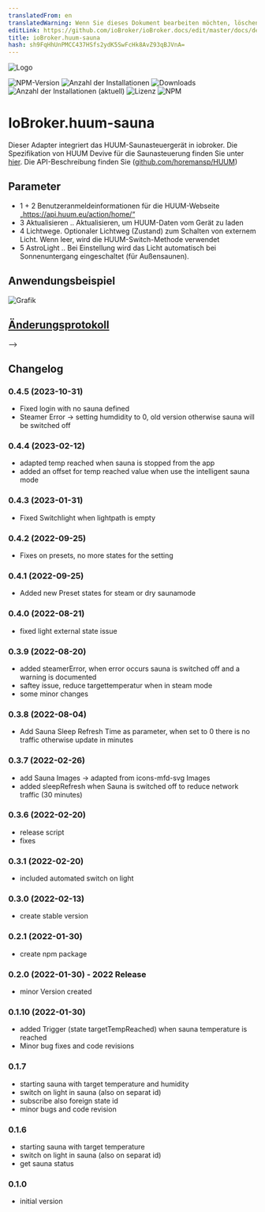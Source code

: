 ```yaml
---
translatedFrom: en
translatedWarning: Wenn Sie dieses Dokument bearbeiten möchten, löschen Sie bitte das Feld "translationsFrom". Andernfalls wird dieses Dokument automatisch erneut übersetzt
editLink: https://github.com/ioBroker/ioBroker.docs/edit/master/docs/de/adapterref/iobroker.huum-sauna/README.md
title: ioBroker.huum-sauna
hash: sh9FqHhUnPMCC437HSfs2ydK5SwFcHk8AvZ93qBJVnA=
---
```

![Logo](../../../en/adapterref/iobroker.huum-sauna/admin/huum-sauna.png)

![NPM-Version](https://img.shields.io/npm/v/iobroker.huum-sauna.svg)
![Anzahl der Installationen](https://iobroker.live/badges/huum-sauna-stable.svg)
![Downloads](https://img.shields.io/npm/dm/iobroker.huum-sauna)
![Anzahl der Installationen (aktuell)](https://iobroker.live/badges/huum-sauna-installed.svg)
![Lizenz](https://img.shields.io/npm/l/iobroker.huum-sauna.svg)
![NPM](https://nodei.co/npm/iobroker.huum-sauna.png?downloads=true)

# IoBroker.huum-sauna
Dieser Adapter integriert das HUUM-Saunasteuergerät in iobroker.
Die Spezifikation von HUUM Devive für die Saunasteuerung finden Sie unter [hier](https://huum.de/). Die API-Beschreibung finden Sie ([github.com/horemansp/HUUM](https://github.com/horemansp/HUUM))

## Parameter
- 1 + 2 Benutzeranmeldeinformationen für die HUUM-Webseite „https://api.huum.eu/action/home/“
- 3 Aktualisieren .. Aktualisieren, um HUUM-Daten vom Gerät zu laden
- 4 Lichtwege. Optionaler Lichtweg (Zustand) zum Schalten von externem Licht. Wenn leer, wird die HUUM-Switch-Methode verwendet
- 5 AstroLight .. Bei Einstellung wird das Licht automatisch bei Sonnenuntergang eingeschaltet (für Außensaunen).

## Anwendungsbeispiel
![Grafik](https://user-images.githubusercontent.com/56934142/150417838-425261da-a6c7-47b3-bf1b-2af6035ffd59.png)

## [Änderungsprotokoll](CHANGELOG.md)
-->

## Changelog
<!--
    ### **WORK IN PROGRESS**
-->

### 0.4.5 (2023-10-31)
- Fixed login with no sauna defined
- Steamer Error -> setting humdidity to 0, old version otherwise sauna will be switched off

### 0.4.4 (2023-02-12)
- adapted temp reached when sauna is stopped from the app
- added an offset for temp reached value when use the intelligent sauna mode

### 0.4.3 (2023-01-31)
- Fixed Switchlight when lightpath is empty

### 0.4.2 (2022-09-25)
- Fixes on presets, no more states for the setting

### 0.4.1 (2022-09-25)
-  Added new Preset states for steam or dry saunamode

### 0.4.0 (2022-08-21)
- fixed light external state issue

### 0.3.9 (2022-08-20)
- added steamerError, when error occurs sauna is switched off and a warning is documented
- saftey issue, reduce targettemperatur when in steam mode
- some minor changes

### 0.3.8 (2022-08-04)
- Add Sauna Sleep Refresh Time as parameter, when set to 0 there is no traffic otherwise update in minutes

### 0.3.7 (2022-02-26)
- add Sauna Images -> adapted from icons-mfd-svg Images
- added sleepRefresh when Sauna is switched off to reduce network traffic (30 minutes)

### 0.3.6 (2022-02-20)
- release script
- fixes

### 0.3.1 (2022-02-20)
- included automated switch on light

### 0.3.0 (2022-02-13)
- create stable version

### 0.2.1 (2022-01-30)
- create npm package

### 0.2.0 (2022-01-30)  - 2022 Release
- minor Version created

### 0.1.10 (2022-01-30)
- added Trigger (state targetTempReached) when sauna temperature is reached
- Minor bug fixes and code revisions

### 0.1.7
- starting sauna with target temperature and humidity
- switch on light in sauna (also on separat id)
- subscribe also foreign state id
- minor bugs and code revision

### 0.1.6
- starting sauna with target temperature
- switch on light in sauna (also on separat id)
- get sauna status

### 0.1.0
- initial version

<!--

## License
MIT License

Copyright (c) 2023 Chris besterquester@live.at

Permission is hereby granted, free of charge, to any person obtaining a copy
of this software and associated documentation files (the "Software"), to deal
in the Software without restriction, including without limitation the rights
to use, copy, modify, merge, publish, distribute, sublicense, and/or sell
copies of the Software, and to permit persons to whom the Software is
furnished to do so, subject to the following conditions:

The above copyright notice and this permission notice shall be included in all
copies or substantial portions of the Software.

THE SOFTWARE IS PROVIDED "AS IS", WITHOUT WARRANTY OF ANY KIND, EXPRESS OR
IMPLIED, INCLUDING BUT NOT LIMITED TO THE WARRANTIES OF MERCHANTABILITY,
FITNESS FOR A PARTICULAR PURPOSE AND NONINFRINGEMENT. IN NO EVENT SHALL THE
AUTHORS OR COPYRIGHT HOLDERS BE LIABLE FOR ANY CLAIM, DAMAGES OR OTHER
LIABILITY, WHETHER IN AN ACTION OF CONTRACT, TORT OR OTHERWISE, ARISING FROM,
OUT OF OR IN CONNECTION WITH THE SOFTWARE OR THE USE OR OTHER DEALINGS IN THE
SOFTWARE.

Copyright (c) 2023 Chris besterquester@live.at
